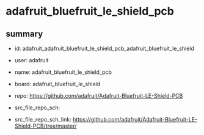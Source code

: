 # adafruit_bluefruit_le_shield_pcb
 
## summary 
* id: adafruit_adafruit_bluefruit_le_shield_pcb_adafruit_bluefruit_le_shield
* user: adafruit
* name: adafruit_bluefruit_le_shield_pcb
* board: adafruit_bluefruit_le_shield
* repo: https://github.com/adafruit/Adafruit-Bluefruit-LE-Shield-PCB



* src_file_repo_sch: 
* src_file_repo_sch_link: https://github.com/adafruit/Adafruit-Bluefruit-LE-Shield-PCB/tree/master/




